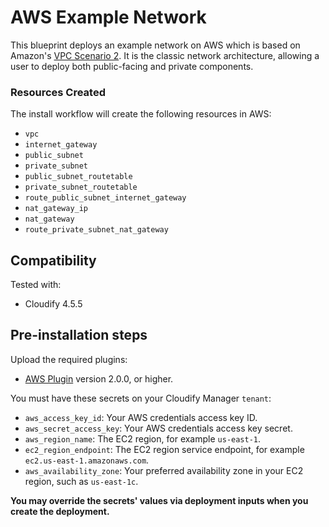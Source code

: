 # AWS Example Network

This blueprint deploys an example network on AWS which is based on Amazon's [VPC Scenario 2](https://docs.aws.amazon.com/AmazonVPC/latest/UserGuide/VPC_Scenario2.html). It is the classic network architecture, allowing a user to deploy both public-facing and private components.

### Resources Created

The install workflow will create the following resources in AWS:

  * `vpc`
  * `internet_gateway`
  * `public_subnet`
  * `private_subnet`
  * `public_subnet_routetable`
  * `private_subnet_routetable`
  * `route_public_subnet_internet_gateway`
  * `nat_gateway_ip`
  * `nat_gateway`
  * `route_private_subnet_nat_gateway`

## Compatibility

Tested with:
  * Cloudify 4.5.5


## Pre-installation steps

Upload the required plugins:

  * [AWS Plugin](https://github.com/cloudify-cosmo/cloudify-aws-plugin/releases) version 2.0.0, or higher.

You must have these secrets on your Cloudify Manager `tenant`:

  * `aws_access_key_id`: Your AWS credentials access key ID.
  * `aws_secret_access_key`: Your AWS credentials access key secret.
  * `aws_region_name`: The EC2 region, for example `us-east-1`.
  * `ec2_region_endpoint`: The EC2 region service endpoint, for example `ec2.us-east-1.amazonaws.com`.
  * `aws_availability_zone`: Your preferred availability zone in your EC2 region, such as `us-east-1c`.

**You may override the secrets' values via deployment inputs when you create the deployment.**
